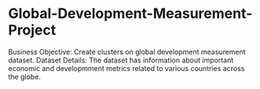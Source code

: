 # Global-Development-Measurement-Project
Business Objective: Create clusters on global development measurement dataset. 
Dataset Details: The dataset has information about important economic and developmment metrics related to various countries across the globe.
